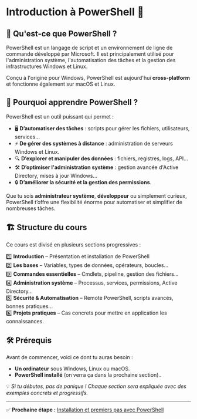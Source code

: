 # Introduction à PowerShell 🚀

## 📌 Qu'est-ce que PowerShell ?
PowerShell est un langage de script et un environnement de ligne de commande développé par Microsoft. Il est principalement utilisé pour l'administration système, l'automatisation des tâches et la gestion des infrastructures Windows et Linux.

Conçu à l'origine pour Windows, PowerShell est aujourd'hui **cross-platform** et fonctionne également sur macOS et Linux.

## 🎯 Pourquoi apprendre PowerShell ?
PowerShell est un outil puissant qui permet :
- 🖥️ **D’automatiser des tâches** : scripts pour gérer les fichiers, utilisateurs, services...
- ⚡ **De gérer des systèmes à distance** : administration de serveurs Windows et Linux.
- 🔍 **D’explorer et manipuler des données** : fichiers, registres, logs, API...
- 🛠️ **D’optimiser l'administration système** : gestion avancée d'Active Directory, mises à jour Windows...
- 🔒 **D’améliorer la sécurité et la gestion des permissions**.

Que tu sois **administrateur système**, **développeur** ou simplement curieux, PowerShell t’offre une flexibilité énorme pour automatiser et simplifier de nombreuses tâches.

## 🏗️ Structure du cours
Ce cours est divisé en plusieurs sections progressives :

1️⃣ **Introduction** – Présentation et installation de PowerShell  
2️⃣ **Les bases** – Variables, types de données, opérateurs, boucles...  
3️⃣ **Commandes essentielles** – Cmdlets, pipeline, gestion des fichiers...  
4️⃣ **Administration système** – Processus, services, permissions, Active Directory...  
5️⃣ **Sécurité & Automatisation** – Remote PowerShell, scripts avancés, bonnes pratiques...  
6️⃣ **Projets pratiques** – Cas concrets pour mettre en application les connaissances.

## 🛠️ Prérequis
Avant de commencer, voici ce dont tu auras besoin :
- **Un ordinateur** sous Windows, Linux ou macOS.
- **PowerShell installé** (on verra ça dans la prochaine section)..

💡 *Si tu débutes, pas de panique ! Chaque section sera expliquée avec des exemples concrets et progressifs.*

---

✅ **Prochaine étape :** [Installation et premiers pas avec PowerShell](02_Installation.md)

